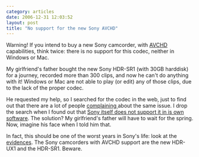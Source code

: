 ```yaml
---
category: articles
date: 2006-12-31 12:03:52
layout: post
title: "No support for the new Sony AVCHD"
---
```


<p>Warning! If you intend to buy a new Sony camcorder, with <a href="http://en.wikipedia.org/wiki/AVCHD">AVCHD</a> capabilities, think twice: there is no support for this codec, neither in Windows or Mac.</p><p>My girlfriend's father bought the new Sony HDR-SR1 (with 30GB harddisk) for a journey, recorded more than 300 clips, and now he can't do anything with it! Windows  or Mac are not able to play (or edit) any of those clips, due to the lack of the proper codec.</p> <p>He requested my help, so I searched for the codec in the web, just to find out that there are a lot of people <a href="http://forums.cnet.com/5208-7594_102-0.html?forumID=59&threadID=211833&messageID=2259548">complaining </a> about the same issue. I drop the search when I found out that <a href="http://www.sonymediasoftware.com/products/product.asp?PID=404&PageID=40">Sony itself does not support it in is own software</a>. The solution? My girlfriend's father will have to wait for the spring. Now, imagine his face when I told him that.</p><p>In fact, this should be one of the worst years in Sony's life: look at the <a href="//joaobordalo.com/articles/tag/sony">evidences</a>. The Sony camcorders with AVCHD support are the new HDR-UX1 and the HDR-SR1. Beware.</p>
